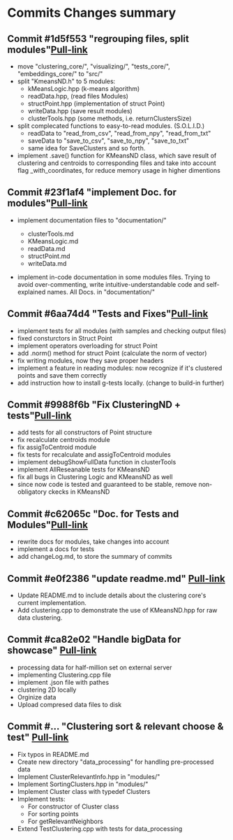 # Commits Changes summary

## Commit #1d5f553 "regrouping files, split modules"[Pull-link](https://github.com/Melodiz/clustering_tweets/pull/6)


- move "clustering_core/", "visualizing/", "tests_core/", "embeddings_core/" to "src/"
- split "KmeansND.h" to 5 modules:
  - kMeansLogic.hpp (k-means algorithm)
  - readData.hpp, (read files Modules)
  - structPoint.hpp (implementation of struct Point)
  - writeData.hpp (save result modules)
  - clusterTools.hpp (some methods, i.e. returnClustersSize)
- split complecated functions to easy-to-read modules. (S.O.L.I.D.)
  - readData to "read_from_csv", "read_from_npy", "read_from_txt"
  - saveData to "save_to_csv", "save_to_npy", "save_to_txt"
  - same idea for SaveClusters and so forth.
- implement .save() function for KMeansND class, which save result of clustering and centroids to corresponding files and take into account flag _with_coordinates, for reduce memory usage in higher dimentions

## Commit #23f1af4 "implement Doc. for modules"[Pull-link](https://github.com/Melodiz/clustering_tweets/pull/6)


- implement documentation files to "documentation/"
  - clusterTools.md
  - KMeansLogic.md
  - readData.md
  - structPoint.md
  - writeData.md

- implement in-code documentation in some modules files. Trying to avoid over-commenting, write intuitive-understandable code and self-explained names. All Docs. in "documentation/"

## Commit #6aa74d4 "Tests and Fixes"[Pull-link](https://github.com/Melodiz/clustering_tweets/pull/6)


- implement tests for all modules (with samples and checking output files)
- fixed consturctors in Struct Point
- implement operators overloading for struct Point
- add .norm() method for struct Point (calculate the norm of vector)
- fix writing modules, now they save proper headers
- implement a feature in reading modules: now recognize if it's clustered points and save them correctly
- add instruction how to install g-tests locally. (change to build-in further)

## Commit #9988f6b "Fix ClusteringND + tests"[Pull-link](https://github.com/Melodiz/clustering_tweets/pull/6)


- add tests for all constructors of Point structure
- fix recalculate centroids module
- fix assigToCentroid module
- fix tests for recalculate and assigToCentroid modules
- implement debugShowFullData function in clusterTools
- implement AllReseanable tests for KMeansND
- fix all bugs in Clustering Logic and KMeansND as well
- since now code is tested and guaranteed to be stable, remove non-obligatory ckecks in KMeansND

## Commit #c62065c "Doc. for Tests and Modules"[Pull-link](https://github.com/Melodiz/clustering_tweets/pull/6)

- rewrite docs for modules, take changes into account
- implement a docs for tests
- add changeLog.md, to store the summary of commits

## Commit #e0f2386 "update readme.md" [Pull-link](https://github.com/Melodiz/clustering_tweets/pull/7)

- Update README.md to include details about the clustering core's current implementation.
- Add clustering.cpp to demonstrate the use of KMeansND.hpp for raw data clustering.

## Commit #ca82e02 "Handle bigData for showcase" [Pull-link]()

- processing data for half-million set on external server
- implementing Clustering.cpp file
- implement .json file with pathes 
- clustering 2D locally
- Orginize data
- Upload compresed data files to disk

## Commit #... "Clustering sort & relevant choose & test" [Pull-link]()

- Fix typos in README.md
- Create new directory "data_processing" for handling pre-processed data
- Implement ClusterRelevantInfo.hpp in "modules/"
- Implement SortingClusters.hpp in "modules/"
- Implement Cluster class with typedef Clusters
- Implement tests:
  - For constructor of Cluster class
  - For sorting points
  - For getRelevantNeighbors
- Extend TestClustering.cpp with tests for data_processing

  